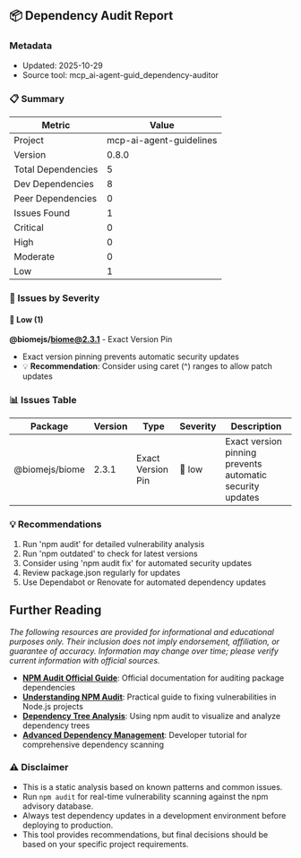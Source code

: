 ## 📦 Dependency Audit Report

### Metadata
- Updated: 2025-10-29
- Source tool: mcp_ai-agent-guid_dependency-auditor

### 📋 Summary
| Metric | Value |
|---|---|
| Project | mcp-ai-agent-guidelines |
| Version | 0.8.0 |
| Total Dependencies | 5 |
| Dev Dependencies | 8 |
| Peer Dependencies | 0 |
| Issues Found | 1 |
| Critical | 0 |
| High | 0 |
| Moderate | 0 |
| Low | 1 |

### 🚨 Issues by Severity

#### 🔵 Low (1)
**@biomejs/biome@2.3.1** - Exact Version Pin
  - Exact version pinning prevents automatic security updates
  - 💡 **Recommendation**: Consider using caret (^) ranges to allow patch updates


### 📊 Issues Table
| Package | Version | Type | Severity | Description |
|---|---|---|---|---|
| @biomejs/biome | 2.3.1 | Exact Version Pin | 🔵 low | Exact version pinning prevents automatic security updates |

### 💡 Recommendations
1. Run 'npm audit' for detailed vulnerability analysis
2. Run 'npm outdated' to check for latest versions
3. Consider using 'npm audit fix' for automated security updates
4. Review package.json regularly for updates
5. Use Dependabot or Renovate for automated dependency updates

## Further Reading

*The following resources are provided for informational and educational purposes only. Their inclusion does not imply endorsement, affiliation, or guarantee of accuracy. Information may change over time; please verify current information with official sources.*

- **[NPM Audit Official Guide](https://docs.npmjs.com/auditing-package-dependencies-for-security-vulnerabilities)**: Official documentation for auditing package dependencies
- **[Understanding NPM Audit](https://www.niraj.life/blog/understanding-npm-audit-fixing-vulnerabilities-nodejs/)**: Practical guide to fixing vulnerabilities in Node.js projects
- **[Dependency Tree Analysis](https://www.jit.io/resources/appsec-tools/guide-to-using-npm-audit-to-create-a-dependency-tree)**: Using npm audit to visualize and analyze dependency trees
- **[Advanced Dependency Management](https://spectralops.io/blog/a-developers-tutorial-to-using-npm-audit-for-dependency-scanning/)**: Developer tutorial for comprehensive dependency scanning



### ⚠️ Disclaimer
- This is a static analysis based on known patterns and common issues.
- Run `npm audit` for real-time vulnerability scanning against the npm advisory database.
- Always test dependency updates in a development environment before deploying to production.
- This tool provides recommendations, but final decisions should be based on your specific project requirements.
